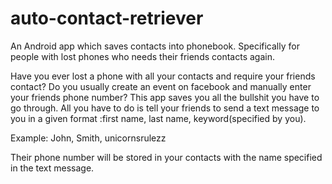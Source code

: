 auto-contact-retriever
======================

An Android app which saves contacts into phonebook. Specifically for people with lost phones who needs their friends contacts again.

Have you ever lost a phone with all your contacts and require your friends contact?
Do you usually create an event on facebook and manually enter your friends phone number?
This app saves you all the bullshit you have to go through.
All you have to do is tell your friends to send a text message to you in a 
given format :first name, last name, keyword(specified by you).

Example: John, Smith, unicornsrulezz

Their phone number will be stored in your contacts with the name specified in the text message.
